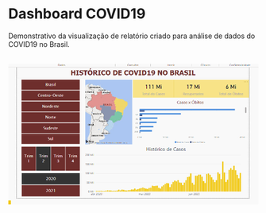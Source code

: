 # Dashboard COVID19

Demonstrativo da visualização de relatório criado para análise de dados do COVID19 no Brasil. 

<br> 
<img src = https://github.com/tanialomazi/powerBI_covid19/blob/master/apresentacao.gif>
